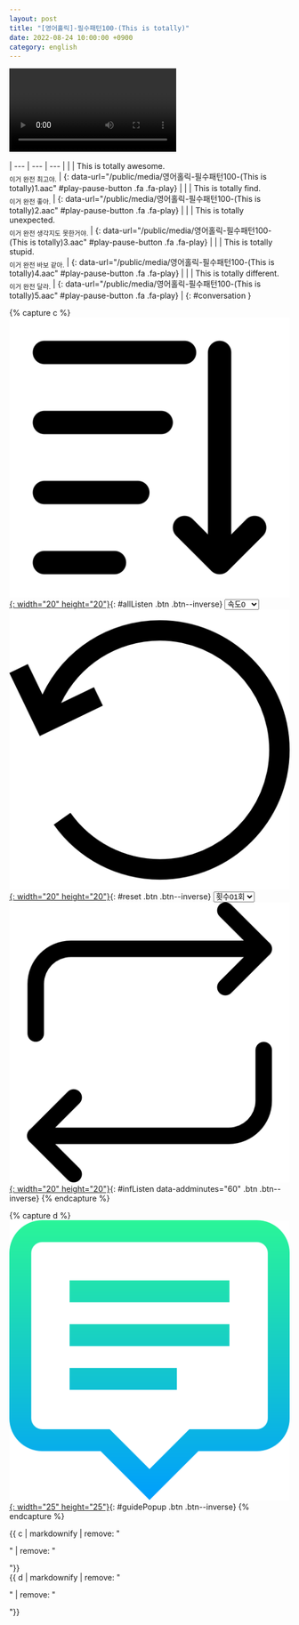 ```yaml
---
layout: post
title: "[영어홀릭]-필수패턴100-(This is totally)"
date: 2022-08-24 10:00:00 +0900
category: english
---
```


<div class="video-container">
    <video id="player" class="video-js vjs-default-skin vjs-big-play-centered" data-json="/public/json/영어홀릭-필수패턴100-(This is totally).json"></video>
</div>

| --- | --- | --- |
| | This is totally awesome.<br /><sub>이거 완전 최고야.</sub> | [](#){: data-url="/public/media/영어홀릭-필수패턴100-(This is totally)1.aac" #play-pause-button .fa .fa-play} |
| | This is totally find.<br /><sub>이거 완전 좋아.</sub> | [](#){: data-url="/public/media/영어홀릭-필수패턴100-(This is totally)2.aac" #play-pause-button .fa .fa-play} |
| | This is totally unexpected.<br /><sub>이거 완전 생각지도 못한거야.</sub> | [](#){: data-url="/public/media/영어홀릭-필수패턴100-(This is totally)3.aac" #play-pause-button .fa .fa-play} |
| | This is totally stupid.<br /><sub>이거 완전 바보 같아.</sub> | [](#){: data-url="/public/media/영어홀릭-필수패턴100-(This is totally)4.aac" #play-pause-button .fa .fa-play} |
| | This is totally different.<br /><sub>이거 완전 달라.</sub> | [](#){: data-url="/public/media/영어홀릭-필수패턴100-(This is totally)5.aac" #play-pause-button .fa .fa-play} |
{: #conversation }

{% capture c %}
  [![](/public/icon/sorting-order-button.png){: width="20" height="20"}](#){: #allListen .btn .btn--inverse}
  <select id="playbackspeed">
    <option value="2.0">속도+2</option>
    <option value="1.5">속도+1</option>
    <option value="1.0" selected>속도0</option>
    <option value="0.75">속도-1</option>
    <option value="0.5">속도-2</option>
  </select>
  [![](/public/icon/reset-button.png){: width="20" height="20"}](#){: #reset .btn .btn--inverse}
  <select id="ringsToPlay">
    <option value="1">횟수01회</option>
    <option value="2">횟수02회</option>
    <option value="3">횟수03회</option>
    <option value="4">횟수04회</option>
    <option value="5">횟수05회</option>
    <option value="7">횟수07회</option>
    <option value="10">횟수10회</option>
  </select>
  [![](/public/icon/repeat-button.png){: width="20" height="20"}](#){: #infListen data-addminutes="60" .btn .btn--inverse}
{% endcapture %}

{% capture d %}
[![](/public/icon/open-popup-button.png){: width="25" height="25"}](#){: #guidePopup .btn .btn--inverse}
{% endcapture %}

<div class="bottom-bar">
  <div class="bottom-bar1"></div>
  <div class="bottom-bar2">{{ c | markdownify | remove: "<p>" | remove: "</p>"}}</div>
  <div class="bottom-bar3">{{ d | markdownify | remove: "<p>" | remove: "</p>"}}</div>
</div>